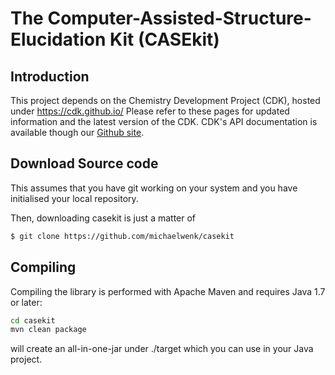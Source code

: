 #        

# The Computer-Assisted-Structure-Elucidation Kit (CASEkit)

## Introduction

This project depends on the Chemistry Development Project (CDK), hosted under https://cdk.github.io/
Please refer to these pages for updated information and the latest version of the CDK. CDK's API documentation is
available though our [Github site](http://cdk.github.io/cdk/).

## Download Source code

This assumes that you have git working on your system and you have initialised your local repository.

Then, downloading casekit is just a matter of

```bash
$ git clone https://github.com/michaelwenk/casekit
```

## Compiling

Compiling the library is performed with Apache Maven and requires Java 1.7 or later:

```bash
cd casekit
mvn clean package
```

will create an all-in-one-jar under ./target which you can use in your Java project.




